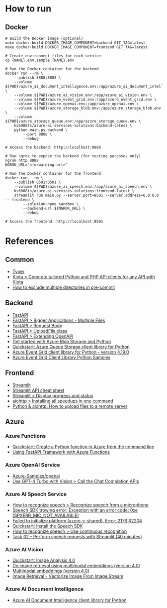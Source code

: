 # How to run

## Docker

```shell
# Build the Docker image (optional)
make docker-build DOCKER_IMAGE_COMPONENT=backend GIT_TAG=latest
make docker-build DOCKER_IMAGE_COMPONENT=frontend GIT_TAG=latest

# Create environment files for each service
cp {NAME}.env.sample {NAME}.env

# Run the Docker container for the backend
docker run --rm \
	--publish 8888:8888 \
	--volume ${PWD}/azure_ai_document_intelligence.env:/app/azure_ai_document_intelligence.env \
	--volume ${PWD}/azure_ai_vision.env:/app/azure_ai_vision.env \
	--volume ${PWD}/azure_event_grid.env:/app/azure_event_grid.env \
	--volume ${PWD}/azure_openai.env:/app/azure_openai.env \
	--volume ${PWD}/azure_storage_blob.env:/app/azure_storage_blob.env \
	--volume ${PWD}/azure_storage_queue.env:/app/azure_storage_queue.env \
	ks6088ts/azure-ai-services-solutions:backend-latest \
	python main.py backend \
		--port 8888 \
		--debug

# Access the backend: http://localhost:8888

# Run ngrok to expose the backend (for testing purposes only)
ngrok http 8888
NGROK_URL="<forwarding-url>"

# Run the Docker container for the frontend
docker run --rm \
	--publish 8501:8501 \
	--volume ${PWD}/azure_ai_speech.env:/app/azure_ai_speech.env \
	ks6088ts/azure-ai-services-solutions:frontend-latest \
	streamlit run main.py --server.port=8501 --server.address=0.0.0.0 -- frontend \
		--solution-name sandbox \
		--backend-url ${NGROK_URL} \
		--debug

# Access the frontend: http://localhost:8501
```

# References

## Common

- [Typer](https://typer.tiangolo.com/#installation)
- [Kiota > Generate tailored Python and PHP API clients for any API with Kiota](https://devblogs.microsoft.com/microsoft365dev/generate-tailored-python-and-php-api-clients-for-any-api-with-kiota/)
- [How to exclude multiple directories in pre-commit](https://stackoverflow.com/a/75560858)

## Backend

- [FastAPI](https://fastapi.tiangolo.com/#installation)
- [FastAPI > Bigger Applications - Multiple Files](https://fastapi.tiangolo.com/tutorial/bigger-applications/)
- [FastAPI > Request Body](https://fastapi.tiangolo.com/tutorial/body/)
- [FastAPI > UploadFile class](https://fastapi.tiangolo.com/reference/uploadfile/)
- [FastAPI > Extending OpenAPI](https://fastapi.tiangolo.com/how-to/extending-openapi/)
- [Get started with Azure Blob Storage and Python](https://learn.microsoft.com/en-us/azure/storage/blobs/storage-blob-python-get-started?tabs=sas-token)
- [Quickstart: Azure Queue Storage client library for Python](https://learn.microsoft.com/en-us/azure/storage/queues/storage-quickstart-queues-python?tabs=passwordless%2Croles-azure-portal%2Cenvironment-variable-windows%2Csign-in-azure-cli)
- [Azure Event Grid client library for Python - version 4.19.0](https://learn.microsoft.com/en-us/python/api/overview/azure/eventgrid-readme?view=azure-python)
- [Azure Event Grid Client Library Python Samples](https://learn.microsoft.com/en-us/samples/azure/azure-sdk-for-python/eventgrid-samples/)

## Frontend

- [Streamlit](https://docs.streamlit.io/get-started/installation/command-line)
- [Streamlit API cheat sheet](https://docs.streamlit.io/develop/quick-reference/cheat-sheet)
- [Streamlit > Display progress and status](https://docs.streamlit.io/develop/api-reference/status)
- [aiohttp > Installing all speedups in one command](https://docs.aiohttp.org/en/stable/#installing-all-speedups-in-one-command)
- [Python & aiohttp: How to upload files to a remote server](https://www.slingacademy.com/article/python-aiohttp-how-to-upload-files-to-a-remote-server/)

## Azure

### Azure Functions

- [Quickstart: Create a Python function in Azure from the command line](https://learn.microsoft.com/en-us/azure/azure-functions/create-first-function-cli-python?tabs=linux%2Cbash%2Cazure-cli%2Cbrowser)
- [Using FastAPI Framework with Azure Functions](https://learn.microsoft.com/en-us/samples/azure-samples/fastapi-on-azure-functions/fastapi-on-azure-functions/)

### Azure OpenAI Service

- [Azure-Samples/openai](https://github.com/Azure-Samples/openai)
- [Use GPT-4 Turbo with Vision > Call the Chat Completion APIs](https://learn.microsoft.com/en-us/azure/ai-services/openai/how-to/gpt-with-vision?tabs=python%2Csystem-assigned%2Cresource#call-the-chat-completion-apis)

### Azure AI Speech Service

- [How to recognize speech > Recognize speech from a microphone](https://learn.microsoft.com/en-us/azure/ai-services/speech-service/how-to-recognize-speech?pivots=programming-language-python#recognize-speech-from-a-microphone)
- [Speech SDK trowing error: Exception with an error code: 0xe (SPXERR_MIC_NOT_AVAILABLE)](https://stackoverflow.com/a/75731356)
- [Failed to initialize platform (azure-c-shared). Error: 2176 #2204](https://github.com/Azure-Samples/cognitive-services-speech-sdk/issues/2204)
- [Quickstart: Install the Speech SDK](https://learn.microsoft.com/en-us/azure/ai-services/speech-service/quickstarts/setup-platform?tabs=linux%2Cubuntu%2Cdotnetcli%2Cdotnet%2Cjre%2Cmaven%2Cnodejs%2Cmac%2Cpypi&pivots=programming-language-python)
- [How to recognize speech > Use continuous recognition](https://learn.microsoft.com/en-us/azure/ai-services/speech-service/how-to-recognize-speech?pivots=programming-language-python#use-continuous-recognition)
- [Task 02 - Perform speech requests with Streamlit (40 minutes)](https://microsoft.github.io/TechExcel-Implementing-automation-practices-using-Azure-OpenAI/docs/04_implement_audio_transcription/0402.html)

### Azure AI Vision

- [Quickstart: Image Analysis 4.0](https://learn.microsoft.com/en-us/azure/ai-services/computer-vision/quickstarts-sdk/image-analysis-client-library-40?tabs=visual-studio%2Cwindows&pivots=programming-language-python)
- [Do image retrieval using multimodal embeddings (version 4.0)](https://learn.microsoft.com/en-us/azure/ai-services/computer-vision/how-to/image-retrieval?tabs=python)
- [Multimodal embeddings (version 4.0)](https://learn.microsoft.com/en-us/azure/ai-services/computer-vision/concept-image-retrieval)
- [Image Retrieval - Vectorize Image From Image Stream](https://learn.microsoft.com/en-us/rest/api/computervision/image-retrieval/vectorize-image-from-image-stream?view=rest-computervision-2023-02-01-preview&tabs=HTTP)

### Azure AI Document Intelligence

- [Azure AI Document Intelligence client library for Python](https://github.com/Azure/azure-sdk-for-python/blob/main/sdk/documentintelligence/azure-ai-documentintelligence/README.md)
